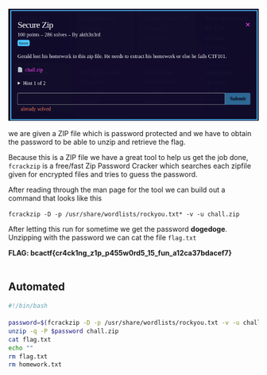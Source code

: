 ![Challenge](https://github.com/ZeroCooL-555/CTF/blob/master/BCACTF%202.0/forensics/Secure%20Zip/challenge.png)

we are given a ZIP file which is password protected
and we have to obtain the password to be able
to unzip and retrieve the flag.

Because this is a ZIP file we have a great tool to help us
get the job done, `fcrackzip` is a free/fast Zip Password Cracker 
which searches each zipfile given for encrypted files and tries to guess the password.

After reading through the man page for the tool
we can build out a command that looks like this

`fcrackzip -D -p /usr/share/wordlists/rockyou.txt* -v -u chall.zip`

After letting this run for sometime we get the password **dogedoge**.
Unzipping with the password we can cat the file `flag.txt`

**FLAG: bcactf{cr4ck1ng_z1p_p455w0rd5_15_fun_a12ca37bdacef7}**
<br>
<br>

## Automated
```bash
#!/bin/bash

password=$(fcrackzip -D -p /usr/share/wordlists/rockyou.txt -v -u chall.zip | grep -ioP "==.{0,10}" | sed 's/==//')
unzip -q -P $password chall.zip
cat flag.txt
echo "" 
rm flag.txt
rm homework.txt
```
